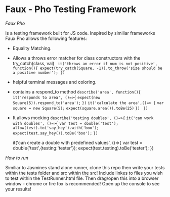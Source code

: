 # Faux - Pho Testing Framework

*Faux Pho*

Is a testing framework built for JS code. Inspired  by similiar frameworks Faux Pho allows the following features: 

- Equality Matching.
- Allows a throws error matcher for class constructors with the try_catch(class, val)
 ` it('throws an error if num is not positive', function(){
    expect(try_catch(Square, -1)).to_throw('size should be a positive number');
  })`
 - helpful terminal messages and coloring.
 - contains a respond_to method
    `describe('area', function(){`
      `it('responds to area', ()=>{`
      `expect(new Square(5)).respond_to('area');`
      `})`
      `it('calculate the area',()=> {`
       `var square = new Square(5);`
        `expect(square.area()).toBe(25)`
      `})`
 ` })`
- It allows mocking 
`describe('testing doubles', ()=>{` 
  `it('can work with doubles', ()=>{`
    `var test = double('test');`
    `allow(test).to('say_hey').with('boo');`
    `expect(test.say_hey()).toBe('boo');`
  `})`
  
  
  it('can create a double with predefined values', ()=>{
    var test = double('test',{testing:'tester'});
    expect(test.testing).toBe('tester');
  })
 
 *How to run*
 
Similiar to Jasmines stand alone runner, clone this repo then write your tests within the tests folder and src within the src!
Include linkes to files you wish to test within the TestRunner.html file. 
Then drag/open this into a browser window - chrome or fire fox is recommended!
Open up the console to see your results!
